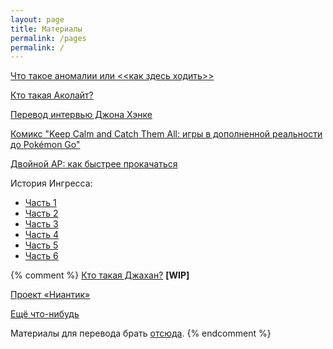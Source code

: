 ```yaml
---
layout: page
title: Материалы
permalink: /pages
permalink: /
---
```


[Что такое аномалии или <<как здесь ходить>>](/pages/anomalies-101)

[Кто такая Аколайт?](/pages/who-is-acolyte)

[Перевод интервью Джона Хэнке](/pages/interview-from-hanke)

[Комикс "Keep Calm and Catch Them All: игры в дополненной реальности до Pokémon Go"](/pages/ingress-comics)

[Двойной AP: как быстрее прокачаться](/pages/double-ap)

История Ингресса:

* [Часть 1](/pages/the-history-of-ingress-part-1)
* [Часть 2](/pages/the-history-of-ingress-part-2)
* [Часть 3](/pages/the-history-of-ingress-part-3)
* [Часть 4](/pages/the-history-of-ingress-part-4)
* [Часть 5](/pages/the-history-of-ingress-part-5)
* [Часть 6](/pages/the-history-of-ingress-part-6)

{% comment %}
[Кто такая Джахан?](/pages/who-is-jahan) **[WIP]**

[Проект «Ниантик»](/pages/niantic-project)

[Ещё что-нибудь](/pages/escho-chto-nibud)

Материалы для перевода брать [отсюда](https://fevgames.net/ingress/lore/characters/).
{% endcomment %}
